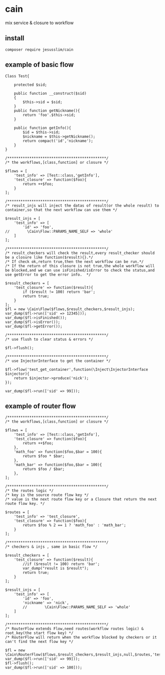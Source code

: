 # cain
mix service &amp; closure to workflow

## install

	composer require jesusslim/cain

## example of basic flow

	Class Test{

	    protected $sid;
	
	    public function __construct($sid)
	    {
	        $this->sid = $sid;
	    }
	    public function getNickname(){
	        return 'foo'.$this->sid;
	    }
	
	    public function getInfo(){
	        $id = $this->sid;
	        $nickname = $this->getNickname();
	        return compact('id','nickname');
	    }
	}
	
	/*********************************************/
	/* the workflows,[class,function] or closure */
	
	$flows = [
	    'test_info' => [Test::class,'getInfo'],
	    'test_closure' => function($foo){
	        return ++$foo;
	    }
	];
	
	/*********************************************/
	/* result_injs will inject the datas of result(or the whole result) to container,so that the next workflow can use them */
	
	$result_injs = [
	    'test_info' => [
	        'id' => 'foo',
	//        \Cain\Flow::PARAMS_NAME_SELF => 'whole'
	    ]
	];
	
	/*********************************************/
	/* result_checkers will check the result,every result_checker should be a closure like function($result){}.*/ 
	/* If check ok,return true,then the next workflow can be run.*/ 
	/* If the return of this closure is not true,the whole workflow will be blocked,and we can use isFinished/isError to check the status,and use getError to get the error info.  */
	
	$result_checkers = [
	    'test_closure' => function($result){
	        if ($result != 100) return 'bar';
	        return true;
	    }
	];
	$fl = new \Cain\Flow($flows,$result_checkers,$result_injs);
	var_dump($fl->run(['sid' => 12345]));
	var_dump($fl->isFinished());
	var_dump($fl->isError());
	var_dump($fl->getError());
	
	/*********************************************/
	/* use flush to clear status & errors */

    $fl->flush();

    /*********************************************/
    /* use InjectorInterface to get the container */

    $fl->flow('test_get_container',function(\Inject\InjectorInterface $injector){
        return $injector->produce('nick');
    });

    var_dump($fl->run(['sid' => 99]));
    
## example of router flow

	/*********************************************/
	/* the workflows,[class,function] or closure */

	$flows = [
	    'test_info' => [Test::class,'getInfo'],
	    'test_closure' => function($foo){
	        return ++$foo;
	    },
	    'math_foo' => function($foo,$bar = 100){
	        return $foo * $bar;
	    },
	    'math_bar' => function($foo,$bar = 100){
	        return $foo / $bar;
	    },
	];

	/*********************************************/
	/* the routes logic */
	/* key is the source route flow key */
	/* value is the next route flow key or a Closure that return the next route flow key. */

	$routes = [
	    'test_info' => 'test_closure',
	    'test_closure' => function($foo){
	        return $foo % 2 == 1 ? 'math_foo' : 'math_bar';
	    }
	];

	/*********************************************/
	/* checkers & injs , same in basic flow */

	$result_checkers = [
	    'test_closure' => function($result){
	        //if ($result != 100) return 'bar';
	        var_dump("result is $result");
	        return true;
	    }
	];

	$result_injs = [
	    'test_info' => [
	        'id' => 'foo',
	        'nickname' => 'nick',
	        //        \Cain\Flow::PARAMS_NAME_SELF => 'whole'
	    ]
	];

	/*********************************************/
	/* RouterFlow extends Flow,need routes(workflow routes logic) & root_key(the start flow key) */
	/* RouterFlow will return when the workflow blocked by checkers or it can't find the next flow key */

	$fl = new \Cain\RouterFlow($flows,$result_checkers,$result_injs,null,$routes,'test_info');
	var_dump($fl->run(['sid' => 99]));
	$fl->flush();
	var_dump($fl->run(['sid' => 100]));